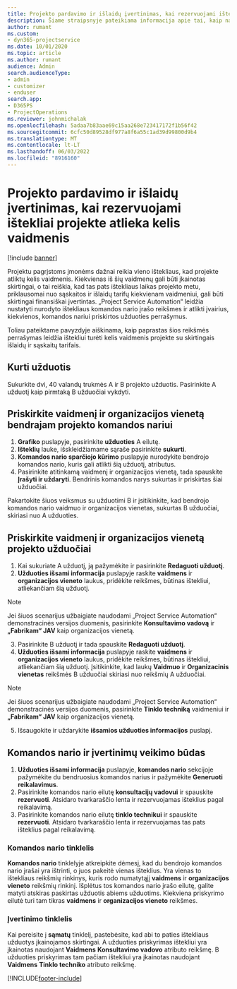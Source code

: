 ```yaml
---
title: Projekto pardavimo ir išlaidų įvertinimas, kai rezervuojami ištekliai projekte atlieka kelis vaidmenis
description: Šiame straipsnyje pateikiama informacija apie tai, kaip naudoti kainodaros dimensijas, skirtas išteklių, kurie projekte atlieka kelis vaidmenis, kainodarai ir įkainojimui palaikyti.
author: rumant
ms.custom:
- dyn365-projectservice
ms.date: 10/01/2020
ms.topic: article
ms.author: rumant
audience: Admin
search.audienceType:
- admin
- customizer
- enduser
search.app:
- D365PS
- ProjectOperations
ms.reviewer: johnmichalak
ms.openlocfilehash: 5adaa7b83aae69c15aa268e723417172f1b56f42
ms.sourcegitcommit: 6cfc50d89528df977a8f6a55c1ad39d99800d9b4
ms.translationtype: MT
ms.contentlocale: lt-LT
ms.lasthandoff: 06/03/2022
ms.locfileid: "8916160"
---
```

# <a name="estimate-project-sales-and-costs-when-a-bookable-resource-fills-multiple-roles-for-a-project"></a>Projekto pardavimo ir išlaidų įvertinimas, kai rezervuojami ištekliai projekte atlieka kelis vaidmenis 

[!include [banner](../includes/psa-now-project-operations.md)]

Projektu pagrįstoms įmonėms dažnai reikia vieno ištekliaus, kad projekte atliktų kelis vaidmenis. Kiekvienas iš šių vaidmenų gali būti įkainotas skirtingai, o tai reiškia, kad tas pats ištekliaus laikas projekto metu, priklausomai nuo sąskaitos ir išlaidų tarifų kiekvienam vaidmeniui, gali būti skirtingai finansiškai įvertintas. „Project Service Automation“ leidžia nustatyti nurodyto ištekliaus komandos nario įrašo reikšmes ir atlikti įvairius, kiekvienos, komandos nariui priskirtos užduoties perrašymus.

Toliau pateiktame pavyzdyje aiškinama, kaip paprastas šios reikšmės perrašymas leidžia ištekliui turėti kelis vaidmenis projekte su skirtingais išlaidų ir sąskaitų tarifais.

## <a name="create-tasks"></a>Kurti užduotis
Sukurkite dvi, 40 valandų trukmės A ir B projekto užduotis. Pasirinkite A užduotį kaip pirmtaką B užduočiai vykdyti.

## <a name="set-up-role-and-organization-unit-for-a-generic-project-team-member"></a>Priskirkite vaidmenį ir organizacijos vienetą bendrajam projekto komandos nariui

1. **Grafiko** puslapyje, pasirinkite **užduoties** A eilutę. 
2. **Išteklių** lauke, išskleidžiamame sąraše pasirinkite **sukurti**.
3. **Komandos nario sparčiojo kūrimo** puslapyje nurodykite bendrojo komandos nario, kuris gali atlikti šią užduotį, atributus.
4. Pasirinkite atitinkamą vaidmenį ir organizacijos vienetą, tada spauskite **Įrašyti ir uždaryti**. Bendrinis komandos narys sukurtas ir priskirtas šiai užduočiai. 

Pakartokite šiuos veiksmus su užduotimi B ir įsitikinkite, kad bendrojo komandos nario vaidmuo ir organizacijos vienetas, sukurtas B užduočiai, skiriasi nuo A užduoties. 

## <a name="set-up-role-and-organization-unit-for-a-project-task"></a>Priskirkite vaidmenį ir organizacijos vienetą projekto užduočiai

1. Kai sukuriate A užduotį, ją pažymėkite ir pasirinkite **Redaguoti užduotį**.
2. **Užduoties išsami informacija** puslapyje raskite **vaidmens** ir **organizacijos vieneto** laukus, pridėkite reikšmes, būtinas ištekliui, atliekančiam šią užduotį. 

  > [!NOTE]
  > Jei šiuos scenarijus užbaigiate naudodami „Project Service Automation“ demonstracinės versijos duomenis, pasirinkite **Konsultavimo vadovą** ir **„Fabrikam“ JAV** kaip organizacijos vienetą.

3. Pasirinkite B užduotį ir tada spauskite **Redaguoti užduotį**.
4. **Užduoties išsami informacija** puslapyje raskite **vaidmens** ir **organizacijos vieneto** laukus, pridėkite reikšmes, būtinas ištekliui, atliekančiam šią užduotį. Įsitikinkite, kad laukų **Vaidmuo** ir **Organizacinis vienetas** reikšmės B užduočiai skiriasi nuo reikšmių A užduočiai. 

  > [!NOTE]
  > Jei šiuos scenarijus užbaigiate naudodami „Project Service Automation“ demonstracinės versijos duomenis, pasirinkite **Tinklo techniką** vaidmeniui ir **„Fabrikam“ JAV** kaip organizacijos vienetą.

5. Išsaugokite ir uždarykite **išsamios užduoties informacijos** puslapį. 

## <a name="team-member-and-estimates-behavior"></a>Komandos nario ir įvertinimų veikimo būdas 

1. **Užduoties išsami informacija** puslapyje, **komandos nario** sekcijoje pažymėkite du bendruosius komandos narius ir pažymėkite **Generuoti reikalavimus**. 
2. Pasirinkite komandos nario eilutę **konsultacijų vadovui** ir spauskite **rezervuoti**. Atsidaro tvarkaraščio lenta ir rezervuojamas išteklius pagal reikalavimą.
3. Pasirinkite komandos nario eilutę **tinklo technikui** ir spauskite **rezervuoti**. Atsidaro tvarkaraščio lenta ir rezervuojamas tas pats išteklius pagal reikalavimą.

### <a name="team-member-grid"></a>Komandos nario tinklelis 
**Komandos nario** tinklelyje atkreipkite dėmesį, kad du bendrojo komandos nario įrašai yra ištrinti, o juos pakeitė vienas išteklius. Yra vienas to ištekliaus reikšmių rinkinys, kuris rodo numatytąjį **vaidmens** ir **organizacijos vieneto** reikšmių rinkinį.
Išplėtus tos komandos nario įrašo eilutę, galite matyti atskiras paskirtas užduotis abiems užduotims. Kiekviena priskyrimo eilutė turi tam tikras **vaidmens** ir **organizacijos vieneto** reikšmes. 

### <a name="estimates-grid"></a>Įvertinimo tinklelis 
Kai pereisite į **sąmatų** tinklelį, pastebėsite, kad abi to paties ištekliaus užduotys įkainojamos skirtingai.
A užduoties priskyrimas ištekliui yra įkainotas naudojant **Vaidmens** **Konsultavimo vadovo** atributo reikšmę. B užduoties priskyrimas tam pačiam ištekliui yra įkainotas naudojant **Vaidmens** **Tinklo techniko** atributo reikšmę.



[!INCLUDE[footer-include](../includes/footer-banner.md)]
